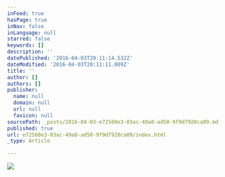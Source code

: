 ```yaml
---
inFeed: true
hasPage: true
inNav: false
inLanguage: null
starred: false
keywords: []
description: ''
datePublished: '2016-04-03T20:11:14.532Z'
dateModified: '2016-04-03T20:11:11.009Z'
title: ''
author: []
authors: []
publisher:
  name: null
  domain: null
  url: null
  favicon: null
sourcePath: _posts/2016-04-03-e72560e3-03ac-49a8-ad50-9f9d7920ca09.md
published: true
url: e72560e3-03ac-49a8-ad50-9f9d7920ca09/index.html
_type: Article

---
```

![](https://the-grid-user-content.s3-us-west-2.amazonaws.com/44a30418-0465-4e18-aaed-5b7dc2ff7272.jpg)